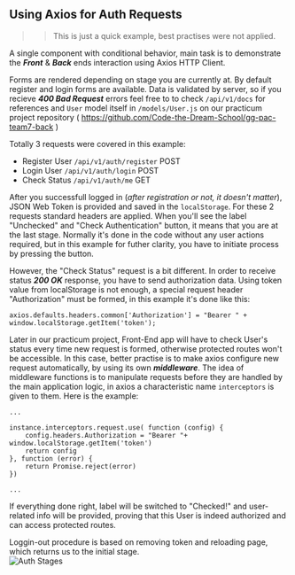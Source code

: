 ## Using Axios for Auth Requests

>>This is just a quick example, best practises were not applied. 

A single component with conditional behavior, main task is to demonstrate the _**Front**_ & _**Back**_ ends interaction using Axios HTTP Client.

Forms are rendered depending on stage you are currently at. By default register and login forms are available. Data is validated by server, so if you recieve _**400 Bad Request**_ errors feel free to to check `/api/v1/docs` for references and `User` model itself in `/models/User.js` on our practicum project repository ( https://github.com/Code-the-Dream-School/gg-pac-team7-back )

Totally 3 requests were covered in this example:
* Register User `/api/v1/auth/register` POST
* Login User `/api/v1/auth/login` POST
* Check Status `/api/v1/auth/me` GET

After you successfull logged in (_after registration or not, it doesn't matter_), JSON Web Token is provided and saved in the `localStorage`. For these 2 requests standard headers are applied. When you'll see the label "Unchecked" and "Check Authentication" button, it means that you are at the last stage. Normally it's done in the code without any user actions required, but in this example for futher clarity, you have to initiate process by pressing the button. 

However, the "Check Status" request is a bit different. In order to receive status _**200 OK**_ response, you have to send authorization data. Using token value from localStorage is not enough, a special request header "Authorization" must be formed, in this example it's done like this:

```
axios.defaults.headers.common['Authorization'] = "Bearer " + window.localStorage.getItem('token');
```
Later in our practicum project, Front-End app will have to check User's status every time new request is formed, otherwise protected routes won't be accessible. In this case, better practise is to make axios configure new request automatically, by using its own _**middleware**_. The idea of middleware functions is to manipulate requests before they are handled by the main application logic, in axios a characteristic name `interceptors` is given to them. Here is the example:

```
...

instance.interceptors.request.use( function (config) {
    config.headers.Authorization = "Bearer "+ window.localStorage.getItem('token')
    return config
}, function (error) {
    return Promise.reject(error)
})

...
```
If everything done right, label will be switched to "Checked!" and user-related info will be provided, proving that this User is indeed authorized and can access protected routes.

Loggin-out procedure is based on removing token and reloading page, which returns us to the initial stage.  
![Auth Stages](https://github.com/lastpwnd/testapp/raw/main/public/testapp.jpg)